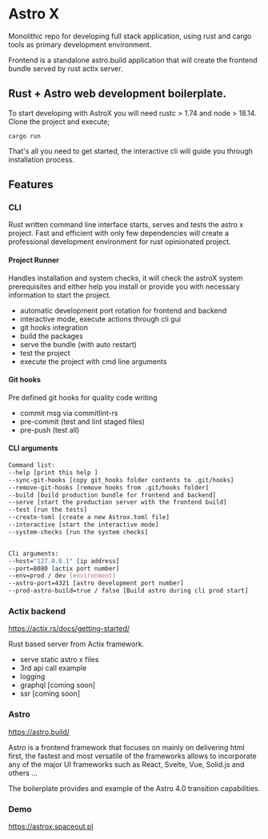 # Astro X

Monolithic repo for developing full stack application, using rust and cargo tools as primary development environment.

Frontend is a standalone astro.build application that will create the frontend bundle served by rust actix server.

## Rust + Astro web development boilerplate.

To start developing with AstroX you will need rustc > 1.74 and node > 18.14. Clone the project and execute;

```
cargo run
```

That's all you need to get started, the interactive cli will guide you through installation process.

## Features

### CLI

Rust written command line interface starts, serves and tests the astro x project. Fast and efficient with only few dependencies will create a professional development environment for rust opinionated project.

#### Project Runner

Handles installation and system checks, it will check the astroX system prerequisites and either help you install or provide you with necessary information to start the project.

- automatic development port rotation for frontend and backend
- interactive mode, execute actions through cli gui
- git hooks integration
- build the packages
- serve the bundle (with auto restart)
- test the project
- execute the project with cmd line arguments

#### Git hooks

Pre defined git hooks for quality code writing

- commit msg via commitlint-rs
- pre-commit (test and lint staged files)
- pre-push (test all)

#### CLI arguments

```sh
Command list:
--help [print this help ]
--sync-git-hooks [copy git_hooks folder contents to .git/hooks]
--remove-git-hooks [remove hooks from .git/hooks folder]
--build [build production bundle for frontend and backend]
--serve [start the production server with the frontend build]
--test [run the tests]
--create-toml [create a new Astrox.toml file]
--interactive [start the interactive mode]
--system-checks [run the system checks]


Cli arguments:
--host="127.0.0.1" [ip address]
--port=8080 [actix port number]
--env=prod / dev [environment]
--astro-port=4321 [astro development port number]
--prod-astro-build=true / false [Build astro during cli prod start]
```

### Actix backend

https://actix.rs/docs/getting-started/

Rust based server from Actix framework.

- serve static astro x files
- 3rd api call example
- logging
- graphql [coming soon]
- ssr [coming soon]

### Astro

https://astro.build/

Astro is a frontend framework that focuses on mainly on delivering html first, the fastest and most versatile of the frameworks allows to incorporate any of the major UI frameworks such as React, Svelte, Vue, Solid.js and others ...

The boilerplate provides and example of the Astro 4.0 transition capabilities.

### Demo

https://astrox.spaceout.pl
